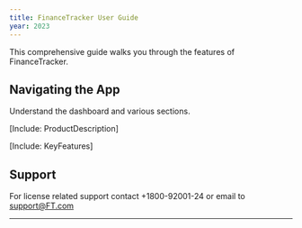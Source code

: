 ```yaml
---
title: FinanceTracker User Guide
year: 2023
---
```


This comprehensive guide walks you through the features of FinanceTracker.

## Navigating the App
Understand the dashboard and various sections.

[Include: ProductDescription]

[Include: KeyFeatures]

## Support
For license related support contact +1800-92001-24 or email to support@FT.com

---